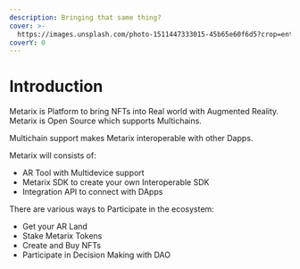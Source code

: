 ```yaml
---
description: Bringing that same thing?
cover: >-
  https://images.unsplash.com/photo-1511447333015-45b65e60f6d5?crop=entropy&cs=tinysrgb&fm=jpg&ixid=MnwxOTcwMjR8MHwxfHNlYXJjaHwxfHxuZW9ufGVufDB8fHx8MTY1NDAyNTE1Mg&ixlib=rb-1.2.1&q=80
coverY: 0
---
```


# Introduction

Metarix is Platform to bring NFTs into Real world with Augmented Reality. Metarix is Open Source which supports Multichains.

Multichain support makes Metarix interoperable with other Dapps.

Metarix will consists of:

* AR Tool with Multidevice support
* Metarix SDK to create your own Interoperable SDK
* Integration API to connect with DApps&#x20;

There are various ways to Participate in the ecosystem:

* Get your AR Land
* Stake Metarix Tokens
* Create and Buy NFTs
* Participate in Decision Making with DAO


